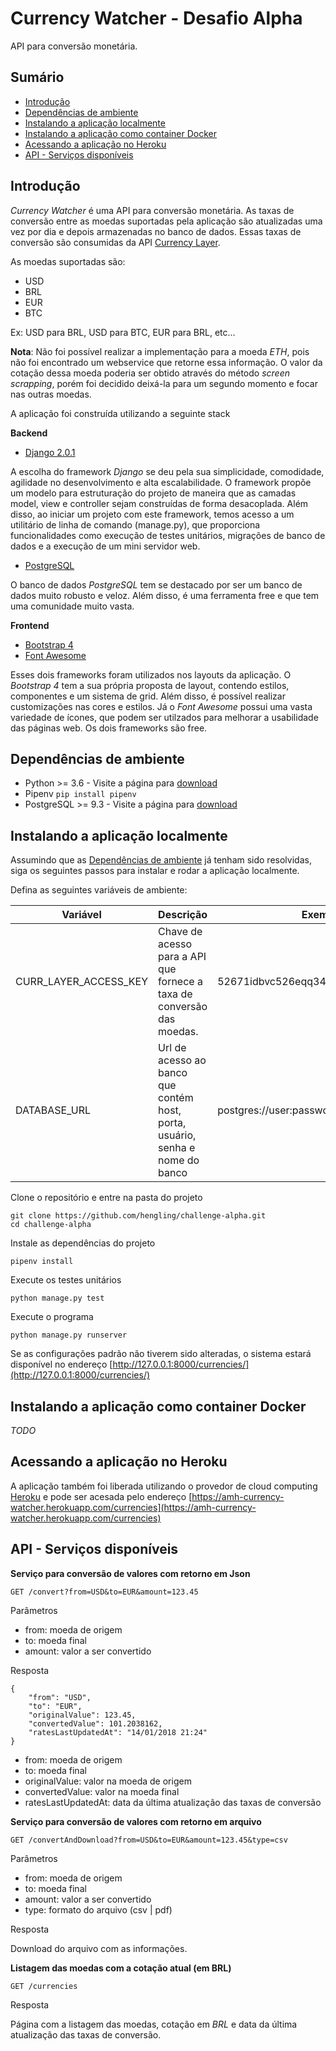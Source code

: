 # Currency Watcher - Desafio Alpha
API para conversão monetária.

## Sumário

* [Introdução](https://github.com/hengling/challenge-alpha#introdução)
* [Dependências de ambiente](https://github.com/hengling/challenge-alpha#dependências-de-ambiente)
* [Instalando a aplicação localmente](https://github.com/hengling/challenge-alpha#instalando-a-aplicação-localmente)
* [Instalando a aplicação como container Docker](https://github.com/hengling/challenge-alpha#instalando-a-aplicação-como-container-docker)
* [Acessando a aplicação no Heroku](https://github.com/hengling/challenge-alpha#acessando-a-aplicação-no-heroku)
* [API - Serviços disponíveis](https://github.com/hengling/challenge-alpha#api---serviços-dispon%C3%ADveis)

## Introdução

_Currency Watcher_ é uma API para conversão monetária. As taxas de conversão entre as moedas suportadas pela aplicação 
são atualizadas uma vez por dia e depois armazenadas no banco de dados. Essas taxas de conversão são consumidas da
API [Currency Layer](https://currencylayer.com). 

As moedas suportadas são:
- USD
- BRL
- EUR
- BTC

Ex: USD para BRL, USD para BTC, EUR para BRL, etc...

__Nota__: Não foi possível realizar a implementação para a moeda _ETH_, pois não foi encontrado um webservice que 
retorne essa informação. O valor da cotação dessa moeda poderia ser obtido através do método _screen scrapping_, porém 
foi decidido deixá-la para um segundo momento e focar nas outras moedas. 

A aplicação foi construída utilizando a seguinte stack

__Backend__

* [Django 2.0.1](https://www.djangoproject.com)

A escolha do framework _Django_ se deu pela sua simplicidade, comodidade, agilidade no desenvolvimento e alta 
escalabilidade. O framework propõe um modelo para estruturação do projeto de maneira que as camadas model, view 
e controller sejam construídas de forma desacoplada. Além disso, ao iniciar um projeto com este framework, temos acesso
a um utilitário de linha de comando (manage.py), que proporciona funcionalidades como execução de testes unitários, 
migrações de banco de dados e a execução de um mini servidor web.

* [PostgreSQL](https://www.postgresql.org)

O banco de dados _PostgreSQL_ tem se destacado por ser um banco de dados muito robusto e veloz. Além disso, é uma 
ferramenta free e que tem uma comunidade muito vasta.

__Frontend__

* [Bootstrap 4](https://v4-alpha.getbootstrap.com/)
* [Font Awesome](https://fontawesome.com/)

Esses dois frameworks foram utilizados nos layouts da aplicação. O _Bootstrap 4_ tem a sua própria proposta de layout,
contendo estilos, componentes e um sistema de grid. Além disso, é possível realizar customizações nas cores e estilos.
Já o _Font Awesome_ possui uma vasta variedade de ícones, que podem ser utilzados para melhorar a usabilidade das 
páginas web. Os dois frameworks são free. 

## Dependências de ambiente

* Python >= 3.6 - Visite a página para [download](https://www.python.org/downloads/)
* Pipenv ```pip install pipenv```
* PostgreSQL >= 9.3 - Visite a página para [download](https://www.postgresql.org/download/)

## Instalando a aplicação localmente

Assumindo que as [Dependências de ambiente](https://github.com/hengling/challenge-alpha#dependências-de-ambiente) já 
tenham sido resolvidas, siga os seguintes passos para instalar e rodar a aplicação localmente.

Defina as seguintes variáveis de ambiente:

| Variável              | Descrição                                                                     | Exemplo                                  |
| --------------------- | ----------------------------------------------------------------------------- | ---------------------------------------- |
| CURR_LAYER_ACCESS_KEY | Chave de acesso para a API que fornece a taxa de conversão das moedas.        | 52671idbvc526eqq34f                      |
| DATABASE_URL          | Url de acesso ao banco que contém host, porta, usuário, senha e nome do banco | postgres://user:passwd@host:port/db_name |

Clone o repositório e entre na pasta do projeto
```
git clone https://github.com/hengling/challenge-alpha.git
cd challenge-alpha
```

Instale as dependências do projeto
```
pipenv install
```

Execute os testes unitários
```
python manage.py test
```

Execute o programa
```
python manage.py runserver
```

Se as configurações padrão não tiverem sido alteradas, o sistema estará disponível no endereço 
[http://127.0.0.1:8000/currencies/](http://127.0.0.1:8000/currencies/)

## Instalando a aplicação como container Docker

_TODO_

## Acessando a aplicação no Heroku

A aplicação também foi liberada utilizando o provedor de cloud computing [Heroku](https://heroku.com) e pode ser
acesada pelo endereço [https://amh-currency-watcher.herokuapp.com/currencies](https://amh-currency-watcher.herokuapp.com/currencies)


## API - Serviços disponíveis

__Serviço para conversão de valores com retorno em Json__
```
GET /convert?from=USD&to=EUR&amount=123.45
```

Parâmetros

* from: moeda de origem
* to: moeda final
* amount: valor a ser convertido

Resposta
```
{
    "from": "USD",
    "to": "EUR",
    "originalValue": 123.45,
    "convertedValue": 101.2038162,
    "ratesLastUpdatedAt": "14/01/2018 21:24"
}
```

* from: moeda de origem
* to: moeda final
* originalValue: valor na moeda de origem
* convertedValue: valor na moeda final
* ratesLastUpdatedAt: data da última atualização das taxas de conversão 

__Serviço para conversão de valores com retorno em arquivo__

```
GET /convertAndDownload?from=USD&to=EUR&amount=123.45&type=csv
```

Parâmetros

* from: moeda de origem
* to: moeda final
* amount: valor a ser convertido
* type: formato do arquivo (csv | pdf)

Resposta

Download do arquivo com as informações.

__Listagem das moedas com a cotação atual (em BRL)__

```
GET /currencies
```

Resposta

Página com a listagem das moedas, cotação em _BRL_ e data da última atualização das taxas de conversão.